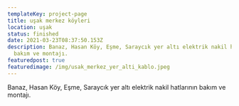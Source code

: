 ```yaml
---
templateKey: project-page
title: uşak merkez köyleri
location: uşak
status: finished
date: 2021-03-23T08:37:50.153Z
description: Banaz, Hasan Köy, Eşme, Saraycık yer altı elektrik nakil hatlarının
  bakım ve montajı.
featuredpost: true
featuredimage: /img/usak_merkez_yer_alti_kablo.jpeg
---
```

Banaz, Hasan Köy, Eşme, Saraycık yer altı elektrik nakil hatlarının bakım ve montajı.